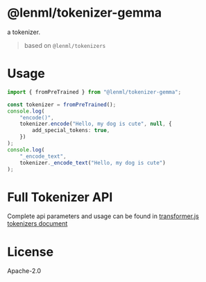 
# @lenml/tokenizer-gemma

a tokenizer.

> based on `@lenml/tokenizers`

# Usage
```ts
import { fromPreTrained } from "@lenml/tokenizer-gemma";

const tokenizer = fromPreTrained();
console.log(
    "encode()",
    tokenizer.encode("Hello, my dog is cute", null, {
        add_special_tokens: true,
    })
);
console.log(
    "_encode_text",
    tokenizer._encode_text("Hello, my dog is cute")
);
```

# Full Tokenizer API
Complete api parameters and usage can be found in [transformer.js tokenizers document](https://huggingface.co/docs/transformers.js/api/tokenizers)

# License
Apache-2.0
